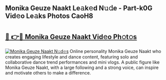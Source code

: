 ## Monika Geuze Naakt Le𝚊k𝚎d N𝚞𝚍e - Part-k0G Vid𝚎o Le𝚊ks Photos CaoH8

# <h2><a href="http://fb4uij.evod.top/?m=Monika+Geuze+Naakt">🔗 👉🔴 Monika Geuze Naakt Vid𝚎o Ph𝚘t𝚘s</a></h2>

[![Monika Geuze Naakt N𝚞d𝚎s](https://i.imgur.com/8V9OHl7.gif)](http://fb4uij.evod.top/?m=Monika+Geuze+Naakt)
Online personality Monika Geuze Naakt who creates engaging lifestyle and dance content, featuring solo and collaborative dance trend performances and mini vlogs. A public figure like Monika Geuze Naakt, with a large following and a strong voice, can inspire and motivate others to make a difference. 

